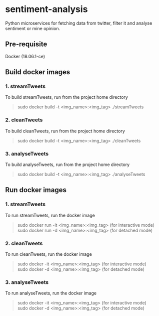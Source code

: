 # sentiment-analysis
Python microservices for fetching data from twitter, filter it and analyse sentiment or mine opinion.

## Pre-requisite
Docker  (18.06.1-ce)

## Build docker images

### 1. streamTweets
To build streamTweets, run from the project home directory <br/> 
>  sudo docker build -t <img_name>:<img_tag> ./streamTweets <br/>

### 2. cleanTweets
To build cleanTweets, run from the project home directory <br/>
>  sudo docker build -t <img_name>:<img_tag> ./cleanTweets <br/>

### 3. analyseTweets
To build analyseTweets, run from the project home directory <br/>
>  sudo docker build -t <img_name>:<img_tag> ./analyseTweets <br/>

## Run docker images

### 1. streamTweets
To run streamTweets, run the docker image <br/>
>  sudo docker run -it <img_name>:<img_tag>   (for interactive mode) <br/> 
>  sudo docker run -d <img_name>:<img_tag>    (for detached mode) <br/>
  
### 2. cleanTweets
To run cleanTweets, run the docker image <br/>
>  sudo docker -it <img_name>:<img_tag>       (for interactive mode) <br/>
>  sudo docker -d <img_name>:<img_tag>        (for detached mode) <br/>

### 3. analyseTweets
To run analyseTweets, run the docker image <br/>
>  sudo docker -it <img_name>:<img_tag>       (for interactive mode) <br/>
>  sudo docker -d <img_name>:<img_tag>        (for detached mode) <br/>
